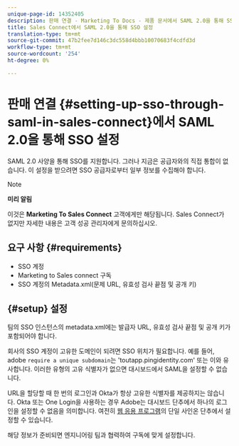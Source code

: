 ```yaml
---
unique-page-id: 14352405
description: 판매 연결 - Marketing To Docs - 제품 문서에서 SAML 2.0을 통해 SSO 설정
title: Sales Connect에서 SAML 2.0을 통해 SSO 설정
translation-type: tm+mt
source-git-commit: 47b2fee7d146c3dc558d4bbb10070683f4cdfd3d
workflow-type: tm+mt
source-wordcount: '254'
ht-degree: 0%

---
```



# 판매 연결 {#setting-up-sso-through-saml-in-sales-connect}에서 SAML 2.0을 통해 SSO 설정

SAML 2.0 사양을 통해 SSO를 지원합니다. 그러나 지금은 공급자와의 직접 통합이 없습니다. 이 설정을 받으려면 SSO 공급자로부터 일부 정보를 수집해야 합니다.

>[!NOTE]
>
>**미리 알림**
>
>이것은 **Marketing To Sales Connect** 고객에게만 해당됩니다. Sales Connect가 없지만 자세한 내용은 고객 성공 관리자에게 문의하십시오.

## 요구 사항 {#requirements}

* SSO 계정
* Marketing to Sales connect 구독
* SSO 계정의 Metadata.xml(문제 URL, 유효성 검사 끝점 및 공개 키)

## {#setup} 설정

팀의 SSO 인스턴스의 metadata.xml에는 발급자 URL, 유효성 검사 끝점 및 공개 키가 포함되어야 합니다.

회사의 SSO 계정이 고유한 도메인이 되려면 SSO 위치가 필요합니다. 예를 들어, adobe `require a unique subdomain`는 &#39;toutapp.pingidentity.com&#39; 또는 이와 유사합니다. 이러한 유형의 고유 식별자가 없으면 대시보드에서 SAML을 설정할 수 없습니다.

URL을 할당할 때 한 번의 로그인과 Okta가 항상 고유한 식별자를 제공하지는 않습니다. Okta 또는 One Login을 사용하는 경우 Adobe는 대시보드 단추에서 하나의 로그인을 설정할 수 없음을 의미합니다. 여전히 [웹 응용 프로그램](http://toutapp.com/login)의 단일 사인온 단추에서 설정할 수 있습니다.

해당 정보가 준비되면 엔지니어링 팀과 협력하여 구독에 맞게 설정합니다.
